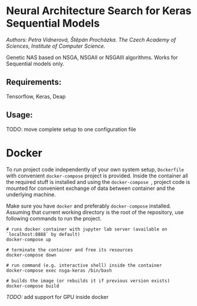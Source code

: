 # Neural Architecture Search for Keras Sequential Models 

*Authors: Petra Vidnerová, Štěpán Procházka. The Czech Academy of Sciences, Institute of Computer Science.*

Genetic NAS based on NSGA, NSGAII or NSGAIII algorithms. Works for Sequential models only.

## Requirements:
Tensorflow, Keras, Deap 

## Usage:

 TODO: move complete setup to one configuration file 
 
 
# Docker
To run project code independently of your own system setup, `Dockerfile` with convenient `docker-compose` project is provided. Inside the container all the required stuff is installed and using the `docker-compose
`, project code is mounted for convenient exchange of data between container and the underlying machine.

Make sure you have `docker` and preferably `docker-compose` installed. Assuming that current working directory is the root of the repository, use following commands to run the project.

```
# runs docker container with jupyter lab server (available on `localhost:8888` by default)
docker-compose up

# terminate the container and free its resources
docker-compose down

# run command (e.g. interactive shell) inside the container
docker-compose exec nsga-keras /bin/bash

# builds the image (or rebuilds it if previous version exists)
docker-compose build
```

*TODO:* add support for GPU inside docker
